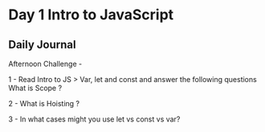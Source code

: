 # Day 1 Intro to JavaScript

## Daily Journal

Afternoon Challenge - 

1 - Read Intro to JS > Var, let and const and answer the following questions
What is Scope ?

2 - What is Hoisting ?

3 - In what cases might you use let vs const vs var?
